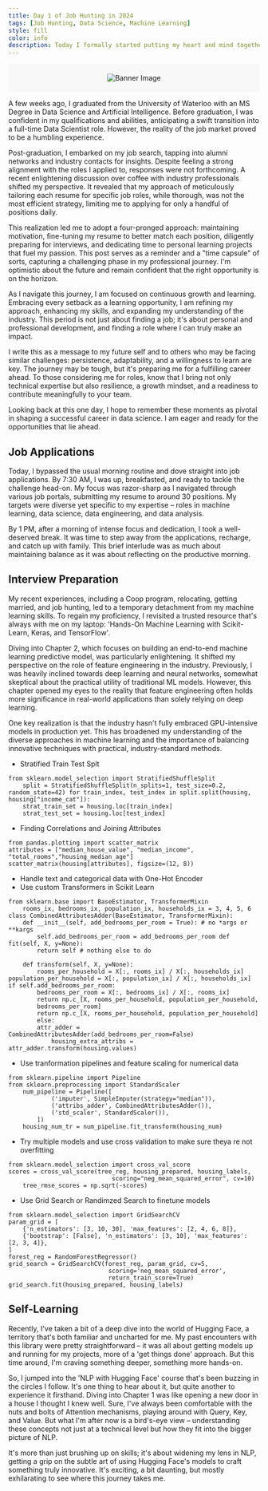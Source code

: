 ```yaml
---
title: Day 1 of Job Hunting in 2024
tags: [Job Hunting, Data Science, Machine Learning]
style: fill
color: info
description: Today I formally started putting my heart and mind together to control my life and set milestones for myself.
---
```

<div style="width: 100%; height: auto; background-color: #f8f8f8; text-align: center; padding: 20px 0;">
  <img src="/assets/post_images/UW_Umaid.jpg" alt="Banner Image" style="max-width: 100%; height: auto;">
</div>

A few weeks ago, I graduated from the University of Waterloo with an MS Degree in Data Science and Artificial Intelligence. Before graduation, I was confident in my qualifications and abilities, anticipating a swift transition into a full-time Data Scientist role. However, the reality of the job market proved to be a humbling experience.

Post-graduation, I embarked on my job search, tapping into alumni networks and industry contacts for insights. Despite feeling a strong alignment with the roles I applied to, responses were not forthcoming. A recent enlightening discussion over coffee with industry professionals shifted my perspective. It revealed that my approach of meticulously tailoring each resume for specific job roles, while thorough, was not the most efficient strategy, limiting me to applying for only a handful of positions daily.

This realization led me to adopt a four-pronged approach: maintaining motivation, fine-tuning my resume to better match each position, diligently preparing for interviews, and dedicating time to personal learning projects that fuel my passion. This post serves as a reminder and a "time capsule" of sorts, capturing a challenging phase in my professional journey. I'm optimistic about the future and remain confident that the right opportunity is on the horizon.

As I navigate this journey, I am focused on continuous growth and learning. Embracing every setback as a learning opportunity, I am refining my approach, enhancing my skills, and expanding my understanding of the industry. This period is not just about finding a job; it's about personal and professional development, and finding a role where I can truly make an impact.

I write this as a message to my future self and to others who may be facing similar challenges: persistence, adaptability, and a willingness to learn are key. The journey may be tough, but it's preparing me for a fulfilling career ahead. To those considering me for roles, know that I bring not only technical expertise but also resilience, a growth mindset, and a readiness to contribute meaningfully to your team.

Looking back at this one day, I hope to remember these moments as pivotal in shaping a successful career in data science. I am eager and ready for the opportunities that lie ahead.

## Job Applications

Today, I bypassed the usual morning routine and dove straight into job applications. By 7:30 AM, I was up, breakfasted, and ready to tackle the challenge head-on. My focus was razor-sharp as I navigated through various job portals, submitting my resume to around 30 positions. My targets were diverse yet specific to my expertise – roles in machine learning, data science, data engineering, and data analysis.

By 1 PM, after a morning of intense focus and dedication, I took a well-deserved break. It was time to step away from the applications, recharge, and catch up with family. This brief interlude was as much about maintaining balance as it was about reflecting on the productive morning.

## Interview Preparation

My recent experiences, including a Coop program, relocating, getting married, and job hunting, led to a temporary detachment from my machine learning skills. To regain my proficiency, I revisited a trusted resource that's always with me on my laptop: 'Hands-On Machine Learning with Scikit-Learn, Keras, and TensorFlow'.

Diving into Chapter 2, which focuses on building an end-to-end machine learning predictive model, was particularly enlightening. It shifted my perspective on the role of feature engineering in the industry. Previously, I was heavily inclined towards deep learning and neural networks, somewhat skeptical about the practical utility of traditional ML models. However, this chapter opened my eyes to the reality that feature engineering often holds more significance in real-world applications than solely relying on deep learning.

One key realization is that the industry hasn't fully embraced GPU-intensive models in production yet. This has broadened my understanding of the diverse approaches in machine learning and the importance of balancing innovative techniques with practical, industry-standard methods.

- Stratified Train Test Splt

```
from sklearn.model_selection import StratifiedShuffleSplit
    split = StratifiedShuffleSplit(n_splits=1, test_size=0.2, random_state=42) for train_index, test_index in split.split(housing, housing["income_cat"]):
    strat_train_set = housing.loc[train_index]
    strat_test_set = housing.loc[test_index]
```

- Finding Correlations and Joining Attributes

```
from pandas.plotting import scatter_matrix
attributes = ["median_house_value", "median_income", "total_rooms","housing_median_age"]
scatter_matrix(housing[attributes], figsize=(12, 8))
```

- Handle text and categorical data with One-Hot Encoder
- Use custom Transformers in Scikit Learn

```
from sklearn.base import BaseEstimator, TransformerMixin
    rooms_ix, bedrooms_ix, population_ix, households_ix = 3, 4, 5, 6
class CombinedAttributesAdder(BaseEstimator, TransformerMixin):
    def __init__(self, add_bedrooms_per_room = True): # no *args or **kargs
        self.add_bedrooms_per_room = add_bedrooms_per_room def fit(self, X, y=None):
        return self # nothing else to do 

    def transform(self, X, y=None):
        rooms_per_household = X[:, rooms_ix] / X[:, households_ix] population_per_household = X[:, population_ix] / X[:, households_ix] if self.add_bedrooms_per_room:
        bedrooms_per_room = X[:, bedrooms_ix] / X[:, rooms_ix]
        return np.c_[X, rooms_per_household, population_per_household,
        bedrooms_per_room]
        return np.c_[X, rooms_per_household, population_per_household]
        else:
        attr_adder = CombinedAttributesAdder(add_bedrooms_per_room=False)
            housing_extra_attribs = attr_adder.transform(housing.values)
```

- Use tranformation pipelines and feature scaling for numerical data
```
from sklearn.pipeline import Pipeline
from sklearn.preprocessing import StandardScaler
    num_pipeline = Pipeline([
            ('imputer', SimpleImputer(strategy="median")),
            ('attribs_adder', CombinedAttributesAdder()),
            ('std_scaler', StandardScaler()),
        ])
    housing_num_tr = num_pipeline.fit_transform(housing_num)
```

- Try multiple models and use cross validation to make sure theya re not overfitting

```
from sklearn.model_selection import cross_val_score
scores = cross_val_score(tree_reg, housing_prepared, housing_labels,
                             scoring="neg_mean_squared_error", cv=10)
    tree_rmse_scores = np.sqrt(-scores)
```

- Use Grid Search or Randimzed Search to finetune models

```
from sklearn.model_selection import GridSearchCV
param_grid = [
    {'n_estimators': [3, 10, 30], 'max_features': [2, 4, 6, 8]},
    {'bootstrap': [False], 'n_estimators': [3, 10], 'max_features': [2, 3, 4]},
]
forest_reg = RandomForestRegressor()
grid_search = GridSearchCV(forest_reg, param_grid, cv=5,
                            scoring='neg_mean_squared_error',
                            return_train_score=True)
grid_search.fit(housing_prepared, housing_labels)
```

## Self-Learning

Recently, I've taken a bit of a deep dive into the world of Hugging Face, a territory that's both familiar and uncharted for me. My past encounters with this library were pretty straightforward – it was all about getting models up and running for my projects, more of a 'get things done' approach. But this time around, I'm craving something deeper, something more hands-on.

So, I jumped into the 'NLP with Hugging Face' course that's been buzzing in the circles I follow. It's one thing to hear about it, but quite another to experience it firsthand. Diving into Chapter 1 was like opening a new door in a house I thought I knew well. Sure, I've always been comfortable with the nuts and bolts of Attention mechanisms, playing around with Query, Key, and Value. But what I'm after now is a bird's-eye view – understanding these concepts not just at a technical level but how they fit into the bigger picture of NLP.

It's more than just brushing up on skills; it's about widening my lens in NLP, getting a grip on the subtle art of using Hugging Face's models to craft something truly innovative. It's exciting, a bit daunting, but mostly exhilarating to see where this journey takes me.

